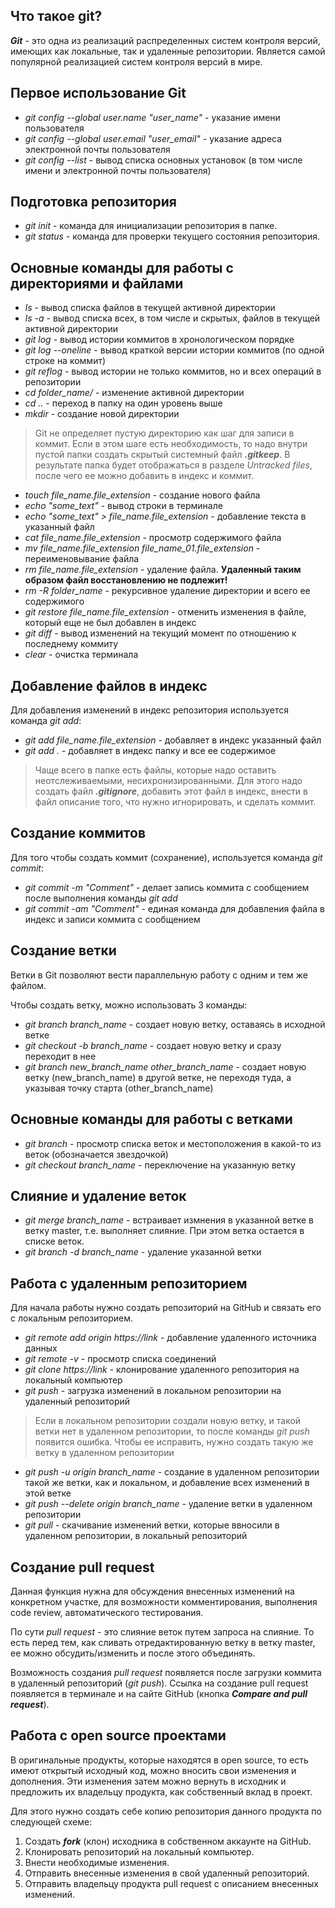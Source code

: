 ## Что такое git?

__*Git*__ - это одна из реализаций распределенных систем контроля версий, имеющих как локальные, так и удаленные репозитории. Является самой популярной реализацией систем контроля версий в мире.

## Первое использование Git

* *git config --global user.name "user_name"* - указание имени пользователя
* *git config --global user.email "user_email"* - указание адреса электронной почты пользователя
* *git config --list* - вывод списка основных установок (в том числе имени и электронной почты пользователя)

## Подготовка репозитория

* *git init* - команда для инициализации репозитория в папке.
* *git status* - команда для проверки текущего состояния репозитория.

## Основные команды для работы с директориями и файлами

* *ls* - вывод списка файлов в текущей активной директории
* *ls -a* - вывод списка всех, в том числе и скрытых, файлов в текущей активной директории
* *git log* - вывод истории коммитов в хронологическом порядке
* *git log --oneline* - вывод краткой версии истории коммитов (по одной строке на коммит)
* *git reflog* - вывод истории не только коммитов, но и всех операций в репозитории
* *cd folder_name/* - изменение активной директории
* *cd ..* - переход в папку на один уровень выше
* *mkdir* - создание новой директории
> Git не определяет пустую директорию как шаг для записи в коммит. Если в этом шаге есть необходимость, то надо внутри пустой папки создать скрытый системный файл __*.gitkeep*__. В результате папка будет отображаться в разделе *Untracked files*, после чего ее можно добавить в индекс и коммит.
* *touch file_name.file_extension* - создание нового файла
* *echo "some_text"* - вывод строки в терминале
* *echo "some_text" > file_name.file_extension* - добавление текста в указанный файл
* *cat file_name.file_extension* - просмотр содержимого файла
* *mv file_name.file_extension file_name_01.file_extension* - переименовывание файла
* *rm file_name.file_extension* - удаление файла. **Удаленный таким образом файл восстановлению не подлежит!**
* *rm -R folder_name* - рекурсивное удаление директории и всего ее содержимого
* *git restore file_name.file_extension* - отменить изменения в файле, который еще не был добавлен в индекс
* *git diff* - вывод изменений на текущий момент по отношению к последнему коммиту
* *clear* - очистка терминала

## Добавление файлов в индекс

Для добавления изменений в индекс репозитория используется команда *git add*:

* *git add file_name.file_extension* - добавляет в индекс указанный файл 
* *git add .* - добавляет в индекс папку и все ее содержимое
> Чаще всего в папке есть файлы, которые надо оставить неотслеживаемыми, несихронизированными. Для этого надо создать файл __*.gitignore*__, добавить этот файл в индекс, внести в файл описание того, что нужно игнорировать, и сделать коммит.

## Создание коммитов

Для того чтобы создать коммит (сохранение), используется команда *git commit*:

* *git commit -m "Comment"* - делает запись коммита с сообщением после выполнения команды *git add*
* *git commit -am "Comment"* - единая команда для добавления файла в индекс и записи коммита c сообщением

## Создание ветки

Ветки в Git позволяют вести параллельную работу с одним и тем же файлом.

Чтобы создать ветку, можно использовать 3 команды:
* *git branch branch_name* - создает новую ветку, оставаясь в исходной ветке
* *git checkout -b branch_name* - создает новую ветку и сразу переходит в нее
* *git branch new_branch_name other_branch_name* - создает новую ветку (new_branch_name) в другой ветке, не переходя туда, а указывая точку старта (other_branch_name)

## Основные команды для работы с ветками
* *git branch* - просмотр списка веток и местоположения в какой-то из веток (обозначается звездочкой)
* *git checkout branch_name* - переключение на указанную ветку

## Слияние и удаление веток
* *git merge branch_name* - встраивает измнения в указанной ветке в ветку master, т.е. выполняет слияние. При этом ветка остается в списке веток.
* *git branch -d branch_name* - удаление указанной ветки

## Работа с удаленным репозиторием
Для начала работы нужно создать репозиторий на GitHub и связать его с локальным репозиторием.

* *git remote add origin https://link* - добавление удаленного источника данных
* *git remote -v* - просмотр списка соединений
* *git clone https://link* - клонирование удаленного репозитория на локальный компьютер
* *git push* - загрузка изменений в локальном репозитории на удаленный репозиторий
> Если в локальном репозитории создали новую ветку, и такой ветки нет в удаленном репозитории, то после команды *git push* появится ошибка. Чтобы ее исправить, нужно создать такую же ветку в удаленном репозитории
* *git push -u origin branch_name* - создание в удаленном репозитории такой же ветки, как и локальном, и добавление всех изменений в этой ветке
* *git push --delete origin branch_name* - удаление ветки в удаленном репозитории
* *git pull* - скачивание изменений ветки, которые ввносили в удаленном репозитории, в локальный репозиторий

## Создание pull request
Данная функция нужна для обсуждения внесенных изменений на конкретном участке, для возможности комментирования, выполнения code review, автоматического тестирования.

По сути *pull request* - это слияние веток путем запроса на слияние. То есть перед тем, как сливать отредактированную ветку в ветку master, ее можно обсудить/изменить и после этого объединять.

Возможность создания *pull request* появляется после загрузки коммита в удаленный репозиторий (*git push*). Ссылка на создание pull request появляется в терминале и на сайте GitHub (кнопка __*Compare and pull request*__).

## Работа с open source проектами
В оригинальные продукты, которые находятся в open source, то есть имеют открытый исходный код, можно вносить свои изменения и дополнения. Эти изменения затем можно вернуть в исходник и предложить их владельцу продукта, как собственный вклад в проект. 

Для этого нужно создать себе копию репозитория данного продукта по следующей схеме:
1. Создать __*fork*__ (клон) исходника в собственном аккаунте на GitHub.
2. Клонировать репозиторий на локальный компьютер.
3. Внести необходимые изменения.
4. Отправить внесенные изменения в свой удаленный репозиторий.
5. Отправить владельцу продукта pull request с описанием внесенных изменений.

